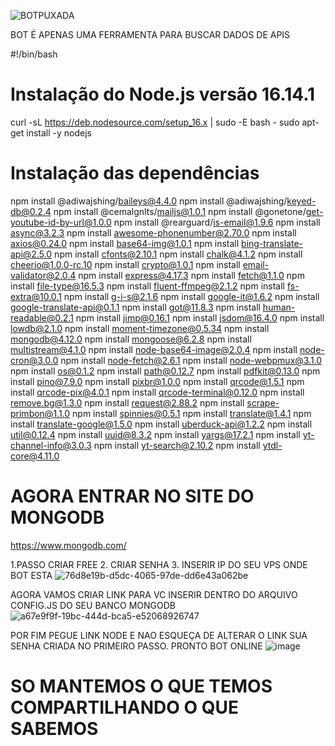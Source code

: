 
![BOTPUXADA](https://user-images.githubusercontent.com/20786530/222985521-6d62dde3-83b1-438b-aa5d-7a213f680c89.jpg)


BOT É APENAS UMA FERRAMENTA PARA BUSCAR DADOS DE APIS

#!/bin/bash

# Instalação do Node.js versão 16.14.1
curl -sL https://deb.nodesource.com/setup_16.x | sudo -E bash -
sudo apt-get install -y nodejs

# Instalação das dependências
npm install @adiwajshing/baileys@4.4.0
npm install @adiwajshing/keyed-db@0.2.4
npm install @cemalgnlts/mailjs@1.0.1
npm install @gonetone/get-youtube-id-by-url@1.0.0
npm install @rearguard/is-email@1.9.6
npm install async@3.2.3
npm install awesome-phonenumber@2.70.0
npm install axios@0.24.0
npm install base64-img@1.0.1
npm install bing-translate-api@2.5.0
npm install cfonts@2.10.1
npm install chalk@4.1.2
npm install cheerio@1.0.0-rc.10
npm install crypto@1.0.1
npm install email-validator@2.0.4
npm install express@4.17.3
npm install fetch@1.1.0
npm install file-type@16.5.3
npm install fluent-ffmpeg@2.1.2
npm install fs-extra@10.0.1
npm install g-i-s@2.1.6
npm install google-it@1.6.2
npm install google-translate-api@0.1.1
npm install got@11.8.3
npm install human-readable@0.2.1
npm install jimp@0.16.1
npm install jsdom@16.4.0
npm install lowdb@2.1.0
npm install moment-timezone@0.5.34
npm install mongodb@4.12.0
npm install mongoose@6.2.8
npm install multistream@4.1.0
npm install node-base64-image@2.0.4
npm install node-cron@3.0.0
npm install node-fetch@2.6.1
npm install node-webpmux@3.1.0
npm install os@0.1.2
npm install path@0.12.7
npm install pdfkit@0.13.0
npm install pino@7.9.0
npm install pixbr@1.0.0
npm install qrcode@1.5.1
npm install qrcode-pix@4.0.1
npm install qrcode-terminal@0.12.0
npm install remove.bg@1.3.0
npm install request@2.88.2
npm install scrape-primbon@1.1.0
npm install spinnies@0.5.1
npm install translate@1.4.1
npm install translate-google@1.5.0
npm install uberduck-api@1.2.2
npm install util@0.12.4
npm install uuid@8.3.2
npm install yargs@17.2.1
npm install yt-channel-info@3.0.3
npm install yt-search@2.10.2
npm install ytdl-core@4.11.0

# AGORA ENTRAR NO SITE DO MONGODB
https://www.mongodb.com/ 

1.PASSO CRIAR FREE
2. CRIAR SENHA 
3. INSERIR IP DO SEU VPS ONDE BOT ESTA
![76d8e19b-d5dc-4065-97de-dd6e43a062be](https://user-images.githubusercontent.com/20786530/222986949-45b391a7-5907-4ddf-a1fc-0783fd4e1310.jpg)

AGORA VAMOS CRIAR LINK PARA VC INSERIR DENTRO DO ARQUIVO CONFIG.JS DO SEU BANCO MONGODB
![a67e9f9f-19bc-444d-bca5-e52068926747](https://user-images.githubusercontent.com/20786530/222987025-e6c87e81-6289-4aec-8cd0-a7d0099d7061.jpg)

POR FIM PEGUE LINK NODE E NAO ESQUEÇA DE ALTERAR O LINK SUA SENHA CRIADA NO PRIMEIRO PASSO. PRONTO BOT ONLINE
![image](https://user-images.githubusercontent.com/20786530/222987060-0f4f0ec1-26dd-471d-8583-b68cb28ed257.png)


# SO MANTEMOS O QUE TEMOS COMPARTILHANDO O QUE SABEMOS
